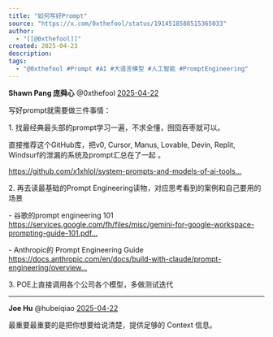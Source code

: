 ```yaml
---
title: "如何写好Prompt"
source: "https://x.com/0xthefool/status/1914518588515365033"
author:
  - "[[@0xthefool]]"
created: 2025-04-23
description:
tags:
  - "@0xthefool #Prompt #AI #大语言模型 #人工智能 #PromptEngineering"
---
```

**Shawn Pang 庞舜心** @0xthefool [2025-04-22](https://x.com/0xthefool/status/1914518588515365033)

写好prompt就需要做三件事情：

1\. 找最经典最头部的prompt学习一遍，不求全懂，囫囵吞枣就可以。

直接推荐这个GitHub库，把v0, Cursor, Manus, Lovable, Devin, Replit, Windsurf的泄漏的系统及prompt汇总在了一起 。

https://github.com/x1xhlol/system-prompts-and-models-of-ai-tools…

2\. 再去读最基础的Prompt Engineering读物，对应思考看到的案例和自己要用的场景

\- 谷歌的prompt engineering 101 https://services.google.com/fh/files/misc/gemini-for-google-workspace-prompting-guide-101.pdf…

\- Anthropic的 Prompt Engineering Guide https://docs.anthropic.com/en/docs/build-with-claude/prompt-engineering/overview…

3\. POE上直接调用各个公司各个模型，多做测试迭代

---

**Joe Hu** @hubeiqiao [2025-04-22](https://x.com/hubeiqiao/status/1914526186358571359)

最重要最重要的是把你想要给说清楚，提供足够的 Context 信息。